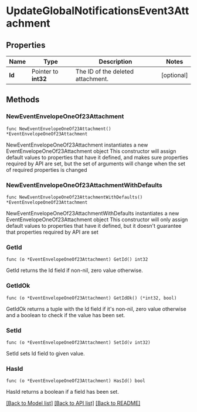 # UpdateGlobalNotificationsEvent3Attachment

## Properties

Name | Type | Description | Notes
------------ | ------------- | ------------- | -------------
**Id** | Pointer to **int32** | The ID of the deleted attachment.  | [optional] 

## Methods

### NewEventEnvelopeOneOf23Attachment

`func NewEventEnvelopeOneOf23Attachment() *EventEnvelopeOneOf23Attachment`

NewEventEnvelopeOneOf23Attachment instantiates a new EventEnvelopeOneOf23Attachment object
This constructor will assign default values to properties that have it defined,
and makes sure properties required by API are set, but the set of arguments
will change when the set of required properties is changed

### NewEventEnvelopeOneOf23AttachmentWithDefaults

`func NewEventEnvelopeOneOf23AttachmentWithDefaults() *EventEnvelopeOneOf23Attachment`

NewEventEnvelopeOneOf23AttachmentWithDefaults instantiates a new EventEnvelopeOneOf23Attachment object
This constructor will only assign default values to properties that have it defined,
but it doesn't guarantee that properties required by API are set

### GetId

`func (o *EventEnvelopeOneOf23Attachment) GetId() int32`

GetId returns the Id field if non-nil, zero value otherwise.

### GetIdOk

`func (o *EventEnvelopeOneOf23Attachment) GetIdOk() (*int32, bool)`

GetIdOk returns a tuple with the Id field if it's non-nil, zero value otherwise
and a boolean to check if the value has been set.

### SetId

`func (o *EventEnvelopeOneOf23Attachment) SetId(v int32)`

SetId sets Id field to given value.

### HasId

`func (o *EventEnvelopeOneOf23Attachment) HasId() bool`

HasId returns a boolean if a field has been set.


[[Back to Model list]](../README.md#documentation-for-models) [[Back to API list]](../README.md#documentation-for-api-endpoints) [[Back to README]](../README.md)


